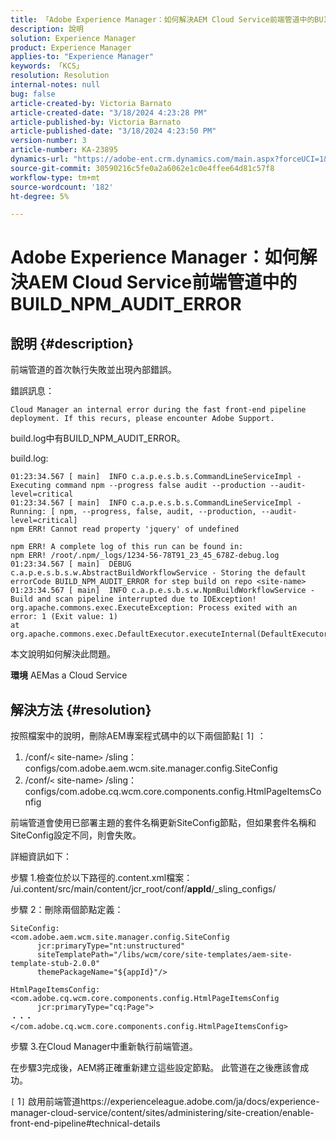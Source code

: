 ```yaml
---
title: 「Adobe Experience Manager：如何解決AEM Cloud Service前端管道中的BUILD_NPM_AUDIT_ERROR」
description: 說明
solution: Experience Manager
product: Experience Manager
applies-to: "Experience Manager"
keywords: 「KCS」
resolution: Resolution
internal-notes: null
bug: false
article-created-by: Victoria Barnato
article-created-date: "3/18/2024 4:23:28 PM"
article-published-by: Victoria Barnato
article-published-date: "3/18/2024 4:23:50 PM"
version-number: 3
article-number: KA-23895
dynamics-url: "https://adobe-ent.crm.dynamics.com/main.aspx?forceUCI=1&pagetype=entityrecord&etn=knowledgearticle&id=890d92d5-43e5-ee11-904c-00224806b7b2"
source-git-commit: 30590216c5fe0a2a6062e1c0e4ffee64d81c57f8
workflow-type: tm+mt
source-wordcount: '182'
ht-degree: 5%

---
```


# Adobe Experience Manager：如何解決AEM Cloud Service前端管道中的BUILD_NPM_AUDIT_ERROR

## 說明 {#description}


前端管道的首次執行失敗並出現內部錯誤。

錯誤訊息：


```
Cloud Manager an internal error during the fast front-end pipeline deployment. If this recurs, please encounter Adobe Support.
```


build.log中有BUILD_NPM_AUDIT_ERROR。

build.log:


```
01:23:34.567 [ main]  INFO c.a.p.e.s.b.s.CommandLineServiceImpl - Executing command npm --progress false audit --production --audit-level=critical
01:23:34.567 [ main]  INFO c.a.p.e.s.b.s.CommandLineServiceImpl - Running: [ npm, --progress, false, audit, --production, --audit-level=critical] 
npm ERR! Cannot read property 'jquery' of undefined

npm ERR! A complete log of this run can be found in:
npm ERR! /root/.npm/_logs/1234-56-78T91_23_45_678Z-debug.log
01:23:34.567 [ main]  DEBUG c.a.p.e.s.b.s.w.AbstractBuildWorkflowService - Storing the default errorCode BUILD_NPM_AUDIT_ERROR for step build on repo <site-name>
01:23:34.567 [ main]  INFO c.a.p.e.s.b.s.w.NpmBuildWorkflowService - Build and scan pipeline interrupted due to IOException!
org.apache.commons.exec.ExecuteException: Process exited with an error: 1 (Exit value: 1)
at org.apache.commons.exec.DefaultExecutor.executeInternal(DefaultExecutor.java:404)
```


本文說明如何解決此問題。

<b>環境</b>
AEMas a Cloud Service


## 解決方法 {#resolution}


按照檔案中的說明，刪除AEM專案程式碼中的以下兩個節點`[` 1`]` ：

1. /conf/`<` site-name`>` /sling：configs/com.adobe.aem.wcm.site.manager.config.SiteConfig
2. /conf/`<` site-name`>` /sling：configs/com.adobe.cq.wcm.core.components.config.HtmlPageItemsConfig

前端管道會使用已部署主題的套件名稱更新SiteConfig節點，但如果套件名稱和SiteConfig設定不同，則會失敗。

詳細資訊如下：

步驟 1.檢查位於以下路徑的.content.xml檔案： /ui.content/src/main/content/jcr_root/conf/__appId__/_sling_configs/

步驟 2：刪除兩個節點定義：


```
SiteConfig:
<com.adobe.aem.wcm.site.manager.config.SiteConfig
      jcr:primaryType="nt:unstructured"
      siteTemplatePath="/libs/wcm/core/site-templates/aem-site-template-stub-2.0.0"
      themePackageName="${appId}"/>
```



```
HtmlPageItemsConfig:
<com.adobe.cq.wcm.core.components.config.HtmlPageItemsConfig
      jcr:primaryType="cq:Page">
・・・
</com.adobe.cq.wcm.core.components.config.HtmlPageItemsConfig>
```


步驟 3.在Cloud Manager中重新執行前端管道。

在步驟3完成後，AEM將正確重新建立這些設定節點。 此管道在之後應該會成功。

`[` 1`]`  啟用前端管道https://experienceleague.adobe.com/ja/docs/experience-manager-cloud-service/content/sites/administering/site-creation/enable-front-end-pipeline#technical-details
